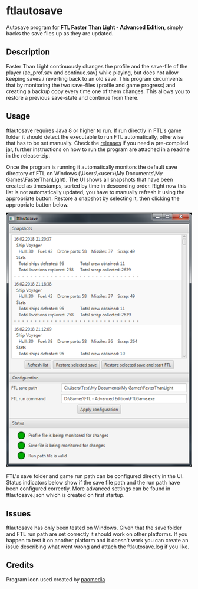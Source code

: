 # ftlautosave
Autosave program for **FTL Faster Than Light - Advanced Edition**, simply backs the save files up as they are updated.

## Description

Faster Than Light continuously changes the profile and the save-file of the player (ae_prof.sav and continue.sav) while playing, but does not allow keeping saves / reverting back to an old save. This program circumvents that by monitoring the two save-files (profile and game progress) and creating a backup copy every time one of them changes.
This allows you to restore a previous save-state and continue from there.

## Usage

ftlautosave requires Java 8 or higher to run. If run directly in FTL's game folder it should detect the executable to run FTL automatically, otherwise that has to be set manually. Check the [releases](https://github.com/synogen/ftlautosave/releases) if you need a pre-compiled jar, further instructions on how to run the program are attached in a readme in the release-zip.

Once the program is running it automatically monitors the default save directory of FTL on Windows (\Users\\<user\>\My Documents\My Games\FasterThanLight). The UI shows all snapshots that have been created as timestamps, sorted by time in descending order. Right now this list is not automatically updated, you have to manually refresh it using the appropriate button. Restore a snapshot by selecting it, then clicking the appropriate button below.

![Preview](/images/preview.png)

FTL's save folder and game run path can be configured directly in the UI. Status indicators below show if the save file path and the run path have been configured correctly.
More advanced settings can be found in ftlautosave.json which is created on first startup.

## Issues

ftlautosave has only been tested on Windows. Given that the save folder and FTL run path are set correctly it should work on other platforms. If you happen to test it on another platform and it doesn't work you can create an issue describing what went wrong and attach the ftlautosave.log if you like.

## Credits

Program icon used created by [paomedia](https://www.iconfinder.com/paomedia) 